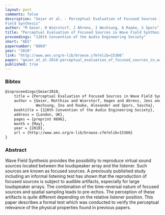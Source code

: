 ```yaml
---
layout: post
comments: false
description: "Geier et al. - Perceptual Evaluation of Focused Sources in Wave
Field Synthesis"
author: "M Geier, H Wierstorf, J Ahrens, I Wechsung, A Raake, S Spors"
title: "Perceptual Evaluation of Focused Sources in Wave Field Synthesis"
proceedings: "128th Convention of the Audio Engineering Society"
short: "AES"
papernumber: "8069"
year: "2010"
link: "http://www.aes.org/e-lib/browse.cfm?elib=15366"
paper: "geier_et_al-2010-perceptual_evaluation_of_focused_sources_in_wave_field_synthesis.pdf"
published: true
---
```


### Bibtex

```latex
@inproceedings{Geier2010,
  	title = {Perceptual Evaluation of Focused Sources in Wave Field Synthesis},
    author = {Geier, Matthias and Wierstorf, Hagen and Ahrens, Jens and
              Wechsung, Ina and Raake, Alexander and Spors, Sascha},
    booktitle = {128th Convention of the Audio Engineering Society},
    address = {London, UK},
    pages = {preprint 8096},
    month = {May},
    year = {2010},
    url = {http://www.aes.org/e-lib/browse.cfm?elib=15366}
}
```

### Abstract

Wave Field Synthesis provides the possibility to reproduce virtual sound sources
located between the loudspeaker array and the listener. Such sources are known
as focused sources. A previously published study including an informal listening
test has shown that the reproduction of focused sources is subject to audible
artifacts, especially for large loudspeaker arrays. The combination of the
time-reversal nature of focused sources and spatial sampling leads to pre-echos.
The perception of these artifacts is quite different depending on the relative
listener position. This paper describes a formal test which was conducted to
verify the perceptual relevance of the physical properties found in previous
papers.
